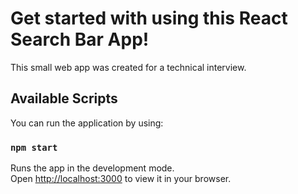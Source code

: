 # Get started with using this React Search Bar App!

This small web app was created for a technical interview.

## Available Scripts

You can run the application by using:

### `npm start`

Runs the app in the development mode.\
Open [http://localhost:3000](http://localhost:3000) to view it in your browser.

